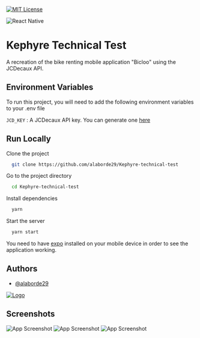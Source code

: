 

[![MIT License](https://img.shields.io/github/license/Ileriayo/markdown-badges?style=for-the-badge)](https://choosealicense.com/licenses/mit/)

![React Native](https://img.shields.io/badge/react_native-%2320232a.svg?style=for-the-badge&logo=react&logoColor=%2361DAFB)

# Kephyre Technical Test

A recreation of the bike renting  mobile application "Bicloo" using the JCDecaux API.


## Environment Variables

To run this project, you will need to add the following environment variables to your .env file

`JCD_KEY` : A JCDecaux API key. You can generate one [here](https://developer.jcdecaux.com/#/login)

## Run Locally

Clone the project

```bash
  git clone https://github.com/alaborde29/Kephyre-technical-test
```

Go to the project directory

```bash
  cd Kephyre-technical-test
```

Install dependencies

```bash
  yarn
```

Start the server

```bash
  yarn start
```
You need to have [expo](https://expo.dev/client) installed on your mobile device in order to see the application working.

## Authors

- [@alaborde29](https://www.github.com/alaborde29)


[![Logo](https://avatars.githubusercontent.com/u/72009912?v=4)](https://www.github.com/alaborde29)


## Screenshots

![App Screenshot](https://via.placeholder.com/468x300?text=App+Screenshot+Here)
![App Screenshot](https://via.placeholder.com/468x300?text=App+Screenshot+Here)
![App Screenshot](https://via.placeholder.com/468x300?text=App+Screenshot+Here)

